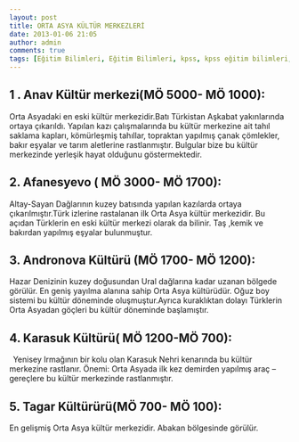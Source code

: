 ```yaml
---
layout: post
title: ORTA ASYA KÜLTÜR MERKEZLERİ 
date: 2013-01-06 21:05
author: admin
comments: true
tags: [Eğitim Bilimleri, Eğitim Bilimleri, kpss, kpss eğitim bilimleri, KPSS GKGY, Tarih]
---
```

<h2><b>1 . Anav Kültür merkezi(MÖ 5000- MÖ 1000): </b></h2>
Orta Asyadaki en eski kültür merkezidir.Batı Türkistan Aşkabat yakınlarında ortaya çıkarıldı. Yapılan kazı çalışmalarında bu kültür merkezine ait tahıl saklama kapları, kömürleşmiş tahıllar, topraktan yapılmış çanak çömlekler, bakır eşyalar ve tarım aletlerine rastlanmıştır. Bulgular bize bu kültür merkezinde yerleşik hayat olduğunu göstermektedir.
<h2><b>2. Afanesyevo ( MÖ 3000- MÖ 1700):</b></h2>
<b></b>Altay-Sayan Dağlarının kuzey batısında yapılan kazılarda ortaya çıkarılmıştır.Türk izlerine rastalanan ilk Orta Asya kültür merkezidir. Bu açıdan Türklerin en eski kültür merkezi olarak da bilinir. Taş ,kemik ve bakırdan yapılmış eşyalar bulunmuştur.
<h2><b>3. Andronova Kültürü (MÖ 1700- MÖ 1200):</b></h2>
<b> </b>Hazar Denizinin kuzey doğusundan Ural dağlarına kadar uzanan bölgede görülür. En geniş yayılma alanına sahip Orta Asya kültürüdür. Oğuz boy sistemi bu kültür döneminde oluşmuştur.Ayrıca kuraklıktan dolayı Türklerin Orta Asyadan göçleri bu kültür döneminde başlamıştır.
<h2><b>4. Karasuk Kültürü( MÖ 1200-MÖ 700):</b></h2>
<b>  </b>Yenisey Irmağının bir kolu olan Karasuk Nehri kenarında bu kültür merkezine rastlanır. Önemi: Orta Asyada ilk kez demirden yapılmış araç –gereçlere bu kültür merkezinde rastlanmıştır.
<h2><b>5. Tagar Kültürürü(MÖ 700- MÖ 100): </b></h2>
En gelişmiş Orta Asya kültür merkezidir. Abakan bölgesinde görülür.
